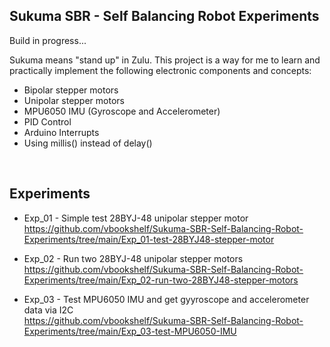## Sukuma SBR - Self Balancing Robot Experiments

Build in progress...



Sukuma means "stand up" in Zulu. This project is a way for me to learn and practically implement the following electronic components and concepts:

- Bipolar stepper motors
- Unipolar stepper motors
- MPU6050 IMU (Gyroscope and Accelerometer)
- PID Control
- Arduino Interrupts
- Using millis() instead of delay()



<br>

## Experiments

- Exp_01 - Simple test 28BYJ-48 unipolar stepper motor<br>
https://github.com/vbookshelf/Sukuma-SBR-Self-Balancing-Robot-Experiments/tree/main/Exp_01-test-28BYJ48-stepper-motor

- Exp_02 - Run two 28BYJ-48 unipolar stepper motors<br>
https://github.com/vbookshelf/Sukuma-SBR-Self-Balancing-Robot-Experiments/tree/main/Exp_02-run-two-28BYJ48-stepper-motors<br>

- Exp_03 - Test MPU6050 IMU and get gyyroscope and accelerometer data via I2C<br>
https://github.com/vbookshelf/Sukuma-SBR-Self-Balancing-Robot-Experiments/tree/main/Exp_03-test-MPU6050-IMU
